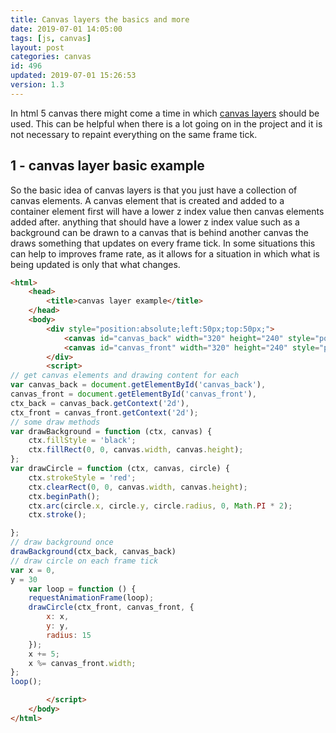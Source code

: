 ```yaml
---
title: Canvas layers the basics and more
date: 2019-07-01 14:05:00
tags: [js, canvas]
layout: post
categories: canvas
id: 496
updated: 2019-07-01 15:26:53
version: 1.3
---
```


In html 5 canvas there might come a time in which [canvas layers](https://stackoverflow.com/questions/3008635/html5-canvas-element-multiple-layers) should be used. This can be helpful when there is a lot going on in the project and it is not necessary to repaint everything on the same frame tick.

<!-- more -->

## 1 - canvas layer basic example

So the basic idea of canvas layers is that you just have a collection of canvas elements. A canvas element that is created and added to a container element first will have a lower z index value then canvas elements added after. anything that should have a lower z index value such as a background can be drawn to a canvas that is behind another canvas the draws something that updates on every frame tick. In some situations this can help to improves frame rate, as it allows for a situation in which what is being updated is only that what changes.

```html
<html>
    <head>
        <title>canvas layer example</title>
    </head>
    <body>
        <div style="position:absolute;left:50px;top:50px;">
            <canvas id="canvas_back" width="320" height="240" style="position:absolute;"></canvas>
            <canvas id="canvas_front" width="320" height="240" style="position:absolute;"></canvas>
        </div>
        <script>
// get canvas elements and drawing content for each
var canvas_back = document.getElementById('canvas_back'),
canvas_front = document.getElementById('canvas_front'),
ctx_back = canvas_back.getContext('2d'),
ctx_front = canvas_front.getContext('2d');
// some draw methods
var drawBackground = function (ctx, canvas) {
    ctx.fillStyle = 'black';
    ctx.fillRect(0, 0, canvas.width, canvas.height);
};
var drawCircle = function (ctx, canvas, circle) {
    ctx.strokeStyle = 'red';
    ctx.clearRect(0, 0, canvas.width, canvas.height);
    ctx.beginPath();
    ctx.arc(circle.x, circle.y, circle.radius, 0, Math.PI * 2);
    ctx.stroke();

};
// draw background once
drawBackground(ctx_back, canvas_back)
// draw circle on each frame tick
var x = 0,
y = 30
    var loop = function () {
    requestAnimationFrame(loop);
    drawCircle(ctx_front, canvas_front, {
        x: x,
        y: y,
        radius: 15
    });
    x += 5;
    x %= canvas_front.width;
};
loop();

        </script>
    </body>
</html>
```
